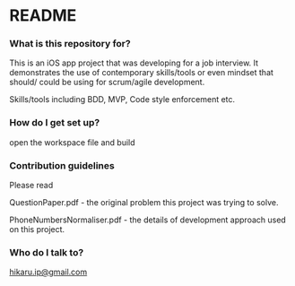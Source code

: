 # README #

### What is this repository for? ###

This is an iOS app project that was developing for a job interview. It demonstrates the use of contemporary skills/tools or even mindset that should/ could be using for scrum/agile development.

Skills/tools including BDD, MVP, Code style enforcement etc.

### How do I get set up? ###

open the workspace file and build

### Contribution guidelines ###

Please read

QuestionPaper.pdf - the original problem this project was trying to solve.

PhoneNumbersNormaliser.pdf - the details of development approach used on this project.

### Who do I talk to? ###

hikaru.ip@gmail.com
